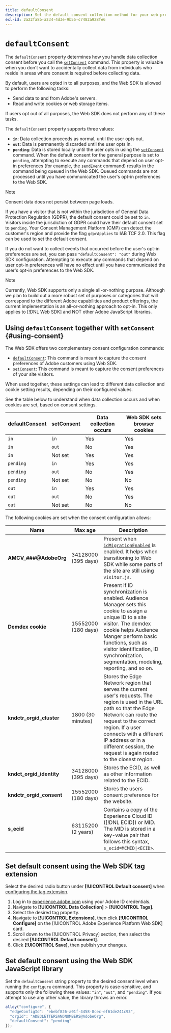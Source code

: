 ```yaml
---
title: defaultConsent
description: Set the default consent collection method for your web property.
exl-id: 2a22fa8b-a234-4d3e-9b55-c7482a928fe6
---
```


# `defaultConsent`

The `defaultConsent` property determines how you handle data collection consent before you call the [`setConsent`](../setconsent.md) command. This property is valuable when you don't want to accidentally collect data from individuals who reside in areas where consent is required before collecting data.

By default, users are opted in to all purposes, and the Web SDK is allowed to perform the following tasks:

* Send data to and from Adobe's servers.
* Read and write cookies or web storage items.

If users opt out of all purposes, the Web SDK does not perform any of these tasks.

The `defaultConsent` property supports three values:

* **`in`**: Data collection proceeds as normal, until the user opts out.
* **`out`**: Data is permanently discarded until the user opts in.
* **`pending`**: Data is stored locally until the user opts in using the [`setConsent`](../setconsent.md) command. When the default consent for the general purpose is set to `pending`, attempting to execute any commands that depend on user opt-in preferences (for example, the [`sendEvent`](../sendevent/overview.md) command) results in the command being queued in the Web SDK. Queued commands are not processed until you have communicated the user's opt-in preferences to the Web SDK.

>[!NOTE]
>
> Consent data does not persist between page loads.

If you have a visitor that is not within the jurisdiction of General Data Protection Regulation (GDPR), the default consent could be set to `in`. Visitors inside the jurisdiction of GDPR could have their default consent set to `pending`. Your Consent Management Platform (CMP) can detect the customer's region and provide the flag `gdprApplies` to IAB TCF 2.0. This flag can be used to set the default consent.

If you do not want to collect events that occurred before the user's opt-in preferences are set, you can pass `"defaultConsent": "out"` during Web SDK configuration. Attempting to execute any commands that depend on user opt-in preferences will have no effect until you have communicated the user's opt-in preferences to the Web SDK.

>[!NOTE]
>
>Currently, Web SDK supports only a single all-or-nothing purpose. Although we plan to build out a more robust set of purposes or categories that will correspond to the different Adobe capabilities and product offerings, the current implementation is an all-or-nothing approach to opt-in.  This only applies to [!DNL Web SDK] and NOT other Adobe JavaScript libraries.

## Using `defaultConsent` together with `setConsent` {#using-consent}

The Web SDK offers two complementary consent configuration commands:

* [`defaultConsent`](defaultconsent.md): This command is meant to capture the consent preferences of Adobe customers using Web SDK.
* [`setConsent`](../setconsent.md): This command is meant to capture the consent preferences of your site visitors.

When used together, these settings can lead to different data collection and cookie setting results, depending on their configured values.

See the table below to understand when data collection occurs and when cookies are set, based on consent settings.

|defaultConsent | setConsent | Data collection occurs | Web SDK sets browser cookies |
|---------|----------|---------|---------|
| `in` | `in` | Yes |  Yes |
| `in` | `out` | No | Yes |
| `in` | Not set | Yes | Yes |
| `pending` | `in` | Yes | Yes |
| `pending` | `out` | No | Yes |
| `pending` | Not set | No | No |
| `out` | `in` | Yes | Yes |
| `out` | `out` | No | Yes |
| `out` | Not set | No | No |

The following cookies are set when the consent configuration allows:

| Name | Max age | Description |
|---|---|---|
| **AMCV_###@AdobeOrg** | 34128000 (395 days) | Present when [`idMigrationEnabled`](../configure/idmigrationenabled.md) is enabled. It helps when transitioning to Web SDK while some parts of the site are still using `visitor.js`. |
| **Demdex cookie** | 15552000 (180 days) | Present if ID synchronization is enabled. Audience Manager sets this cookie to assign a unique ID to a site visitor. The demdex cookie helps Audience Manger perform basic functions, such as visitor identification, ID synchronization, segmentation, modeling, reporting, and so on.|
| **kndctr_orgid_cluster** | 1800 (30 minutes) | Stores the Edge Network region that serves the current user's requests. The region is used in the URL path so that the Edge Network can route the request to the correct region. If a user connects with a different IP address or in a different session, the request is again routed to the closest region. |
| **kndct_orgid_identity** | 34128000 (395 days) | Stores the ECID, as well as other information related to the ECID. |
| **kndctr_orgid_consent** | 15552000 (180 days) | Stores the users consent preference for the website. |
|**s_ecid**|63115200 (2 years)|Contains a copy of the Experience Cloud ID ([!DNL ECID]) or MID. The MID is stored in a key-value pair that follows this syntax, `s_ecid=MCMID\|<ECID>`.|

## Set default consent using the Web SDK tag extension

Select the desired radio button under **[!UICONTROL Default consent]** when [configuring the tag extension](/help/tags/extensions/client/web-sdk/web-sdk-extension-configuration.md).

1. Log in to [experience.adobe.com](https://experience.adobe.com) using your Adobe ID credentials.
1. Navigate to **[!UICONTROL Data Collection]** > **[!UICONTROL Tags]**.
1. Select the desired tag property.
1. Navigate to **[!UICONTROL Extensions]**, then click **[!UICONTROL Configure]** on the [!UICONTROL Adobe Experience Platform Web SDK] card.
1. Scroll down to the [!UICONTROL Privacy] section, then select the desired **[!UICONTROL Default consent]**.
1. Click **[!UICONTROL Save]**, then publish your changes.

## Set default consent using the Web SDK JavaScript library

Set the `defaultConsent` string property to the desired consent level when running the `configure` command. This property is case-sensitive, and supports only the following three values: `"in"`, `"out"`, and `"pending"`. If you attempt to use any other value, the library throws an error.

```js
alloy("configure", {
  "edgeConfigId": "ebebf826-a01f-4458-8cec-ef61de241c93",
  "orgId": "ADB3LETTERSANDNUMBERS@AdobeOrg",
  "defaultConsent": "pending"
});
```
